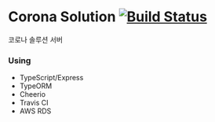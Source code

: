 # Corona Solution [![Build Status](https://travis-ci.com/HoseungJang/coronavirus.svg?token=NqwUG8A1PUU6tJg9chsq&branch=master)](https://travis-ci.com/HoseungJang/coronavirus)

코로나 솔루션 서버

### Using

- TypeScript/Express
- TypeORM
- Cheerio
- Travis CI
- AWS RDS
